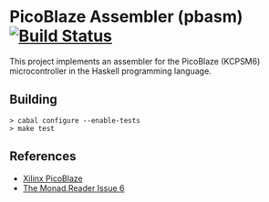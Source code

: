 # PicoBlaze Assembler (pbasm) [![Build Status](https://travis-ci.org/nullobject/pbasm.png?branch=master)](https://travis-ci.org/nullobject/pbasm)

This project implements an assembler for the PicoBlaze (KCPSM6) microcontroller in the Haskell programming language.

## Building

    > cabal configure --enable-tests
    > make test

## References

* [Xilinx PicoBlaze](http://www.xilinx.com/products/intellectual-property/picoblaze.htm)
* [The Monad.Reader Issue 6](http://www.haskell.org/wikiupload/1/14/TMR-Issue6.pdf)
